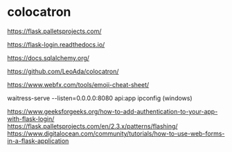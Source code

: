 # colocatron

https://flask.palletsprojects.com/

https://flask-login.readthedocs.io/

https://docs.sqlalchemy.org/

https://github.com/LeoAda/colocatron/

https://www.webfx.com/tools/emoji-cheat-sheet/

waitress-serve --listen=0.0.0.0:8080 api:app
ipconfig (windows)


https://www.geeksforgeeks.org/how-to-add-authentication-to-your-app-with-flask-login/  
https://flask.palletsprojects.com/en/2.3.x/patterns/flashing/
https://www.digitalocean.com/community/tutorials/how-to-use-web-forms-in-a-flask-application